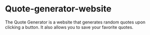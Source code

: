 # Quote-generator-website
The Quote Generator is a website that generates random quotes upon clicking a button. It also allows you to save your favorite quotes.

